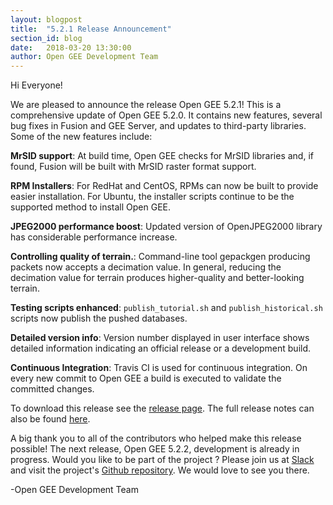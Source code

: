 ```yaml
---
layout: blogpost
title:  "5.2.1 Release Announcement"
section_id: blog
date:   2018-03-20 13:30:00
author: Open GEE Development Team
---
```


Hi Everyone!

We are pleased to announce the release Open GEE 5.2.1! This is a comprehensive update of Open GEE 5.2.0. It contains new features, several bug fixes in Fusion and GEE Server,
and updates to third-party libraries. Some of the new features include:

**MrSID support**: At build time, Open GEE checks for MrSID libraries and, if found, Fusion will be built with MrSID raster format support.

**RPM Installers**: For RedHat and CentOS, RPMs can now be built to provide easier installation. For Ubuntu, the installer scripts continue to be the supported method to install Open GEE.

**JPEG2000 performance boost**: Updated version of OpenJPEG2000 library has considerable performance increase.

**Controlling quality of terrain.**: Command-line tool gepackgen producing packets now accepts a decimation value. In general, reducing the decimation value for terrain produces higher-quality and better-looking terrain.

**Testing scripts enhanced**: <code>publish_tutorial.sh</code> and <code>publish_historical.sh</code> scripts now publish the pushed databases.

**Detailed version info**: Version number displayed in user interface shows detailed information indicating an official release or a development build.

**Continuous Integration**: Travis CI is used for continuous integration. On every new commit to Open GEE a build is executed to validate the committed changes.

To download this release see the [release page](https://github.com/google/earthenterprise/releases/tag/5.2.1-6.final). The full release notes can also be found [here](http://www.opengee.org/geedocs/answer/7160001.html).

A big thank you to all of the contributors who helped make this release possible! The next release, Open GEE 5.2.2, development is already in progress.
Would you like to be part of the project ? Please join us at <a href="http://slack.opengee.org"> Slack</a> and visit the project's <a href="https://github.com/google/earthenterprise">Github repository</a>. We would love to see you there.

-Open GEE Development Team

